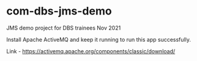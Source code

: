 # com-dbs-jms-demo
 JMS demo project for DBS trainees Nov 2021

Install Apache ActiveMQ and keep it running to run this app successfully. 

Link - https://activemq.apache.org/components/classic/download/ 

